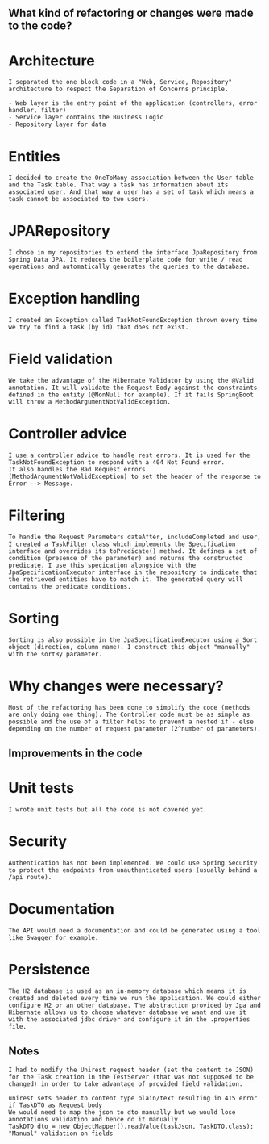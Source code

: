 ## What kind of refactoring or changes were made to the code?

# Architecture

    I separated the one block code in a "Web, Service, Repository" architecture to respect the Separation of Concerns principle.

    - Web layer is the entry point of the application (controllers, error handler, filter)
    - Service layer contains the Business Logic
    - Repository layer for data

# Entities

    I decided to create the OneToMany association between the User table and the Task table. That way a task has information about its associated user. And that way a user has a set of task which means a task cannot be associated to two users.

# JPARepository

    I chose in my repositories to extend the interface JpaRepository from Spring Data JPA. It reduces the boilerplate code for write / read operations and automatically generates the queries to the database.

# Exception handling

    I created an Exception called TaskNotFoundException thrown every time we try to find a task (by id) that does not exist.

# Field validation

    We take the advantage of the Hibernate Validator by using the @Valid annotation. It will validate the Request Body against the constraints defined in the entity (@NonNull for example). If it fails SpringBoot will throw a MethodArgumentNotValidException.

# Controller advice

    I use a controller advice to handle rest errors. It is used for the TaskNotFoundException to respond with a 404 Not Found error.
    It also handles the Bad Request errors (MethodArgumentNotValidException) to set the header of the response to Error --> Message.

# Filtering

    To handle the Request Parameters dateAfter, includeCompleted and user,  I created a TaskFilter class which implements the Specification interface and overrides its toPredicate() method. It defines a set of condition (presence of the parameter) and returns the constructed predicate. I use this specication alongside with the JpaSpecificationExecutor interface in the repository to indicate that the retrieved entities have to match it. The generated query will contains the predicate conditions.

# Sorting

    Sorting is also possible in the JpaSpecificationExecutor using a Sort object (direction, column name). I construct this object "manually" with the sortBy parameter.

# Why changes were necessary?

    Most of the refactoring has been done to simplify the code (methods are only doing one thing). The Controller code must be as simple as possible and the use of a filter helps to prevent a nested if - else  depending on the number of request parameter (2^number of parameters).

## Improvements in the code

# Unit tests

    I wrote unit tests but all the code is not covered yet.

# Security

    Authentication has not been implemented. We could use Spring Security to protect the endpoints from unauthenticated users (usually behind a /api route).

# Documentation

    The API would need a documentation and could be generated using a tool like Swagger for example.

# Persistence

    The H2 database is used as an in-memory database which means it is created and deleted every time we run the application. We could either configure H2 or an other database. The abstraction provided by Jpa and Hibernate allows us to choose whatever database we want and use it with the associated jdbc driver and configure it in the .properties file.

## Notes

    I had to modify the Unirest request header (set the content to JSON) for the Task creation in the TestServer (that was not supposed to be changed) in order to take advantage of provided field validation.

    unirest sets header to content type plain/text resulting in 415 error if TaskDTO as Request body
    We would need to map the json to dto manually but we would lose annotations validation and hence do it manually
    TaskDTO dto = new ObjectMapper().readValue(taskJson, TaskDTO.class);
    "Manual" validation on fields

